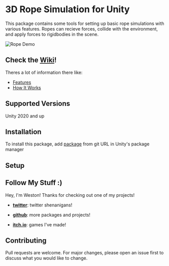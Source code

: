 # 3D Rope Simulation for Unity
This package contains some tools for setting up basic rope simulations with various features. Ropes can recieve forces, collide with the environment, and apply forces to rigidbodies in the scene.

![Rope Demo](https://user-images.githubusercontent.com/57042424/189775928-d6ddbd35-8757-41df-b5c1-ef6e4f6be1cc.gif)

## Check the [Wiki](https://github.com/westonwright/texturing-tools-unity/wiki)!
Theres a lot of information there like:
* [Features](https://github.com/westonwright/rope-simulation-unity/wiki/Features)
* [How It Works](https://github.com/westonwright/rope-simulation-unity/wiki/How-It-Works)

## Supported Versions
Unity 2020 and up

## Installation
To install this package, add [package](https://github.com/westonwright/rope-simulation-unity.git) from git URL in Unity's package manager

## Setup

## Follow My Stuff :)
Hey, I'm Weston! Thanks for checking out one of my projects!

* [**twitter**](https://twitter.com/WestonWright_): twitter shenanigans!

* [**github**](https://github.com/westonwright): more packages and projects!

* [**itch.io**](https://westonwright.itch.io/): games I've made!

## Contributing
Pull requests are welcome. For major changes, please open an issue first to discuss what you would like to change.
